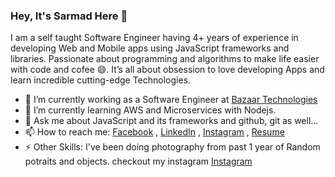 ### Hey, It's Sarmad Here  👋

I am a self taught Software Engineer having 4+ years of experience in developing Web and Mobile apps using JavaScript frameworks and libraries. Passionate about programming and algorithms to make life easier with code and cofee 😄. It’s all about obsession to love developing Apps and learn incredible cutting-edge Technologies. 

- 🔭 I’m currently working as a Software Engineer at [Bazaar Technologies ](https://www.bazaartech.com/)
- 🌱 I’m currently learning AWS and Microservices with Nodejs.
- 💬 Ask me about JavaScript and its frameworks and github, git as well...
- 📫 How to reach me: [Facebook](https://facebook.com/sir.mad) , [LinkedIn](https://linkedin.com/in/sarmadzaki) , [Instagram](https://instagram.com/isarmadzaki) , [Resume](https://sarmadzaki.github.io/sarmadzaki/)
- ⚡ Other Skills: I've been doing photography from past 1 year of Random potraits and objects. checkout my instagram [Instagram](https://instagram.com/isarmadzaki)
